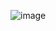 ![image](https://user-images.githubusercontent.com/61766432/150103223-d1143f96-f23d-4089-b416-91cfc51db528.png)
